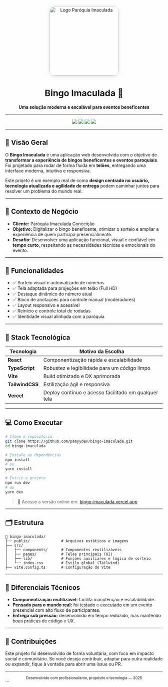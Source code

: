 
<div align="center">
  <img src="https://imgur.com/k0UNqVj.png" alt="Logo Paróquia Imaculada" width="220" style="border-radius: 16px; box-shadow: 0 2px 12px #0002;" />
  <h1>Bingo Imaculada 🎯</h1>
  <p><strong>Uma solução moderna e escalável para eventos beneficentes</strong></p>
</div>

---

<p align="center">
  <img src="https://img.shields.io/badge/React-20232A?style=for-the-badge&logo=react&logoColor=61DAFB"/>
  <img src="https://img.shields.io/badge/Vite-646CFF?style=for-the-badge&logo=vite&logoColor=FFD62E"/>
  <img src="https://img.shields.io/badge/TypeScript-3178C6?style=for-the-badge&logo=typescript&logoColor=white"/>
  <img src="https://img.shields.io/badge/TailwindCSS-06B6D4?style=for-the-badge&logo=tailwindcss&logoColor=white"/>
</p>

---

## 🚀 Visão Geral

O **Bingo Imaculada** é uma aplicação web desenvolvida com o objetivo de **transformar a experiência de bingos beneficentes e eventos paroquiais**. Foi projetado para rodar de forma fluida em **telões**, entregando uma interface moderna, intuitiva e responsiva.

Este projeto é um exemplo real de como **design centrado no usuário, tecnologia atualizada e agilidade de entrega** podem caminhar juntos para resolver um problema do mundo real.

---

## 💼 Contexto de Negócio

- **Cliente:** Paróquia Imaculada Conceição  
- **Objetivo:** Digitalizar o bingo beneficente, otimizar o sorteio e ampliar a experiência de quem participa presencialmente.
- **Desafio:** Desenvolver uma aplicação funcional, visual e confiável em **tempo curto**, respeitando as necessidades técnicas e emocionais do evento.

---

## 🧠 Funcionalidades

- ✅ Sorteio visual e automatizado de números
- ✅ Tela adaptada para projeções em telão (Full HD)
- ✅ Destaque dinâmico do número atual
- ✅ Bloco de anotações para controle manual (moderadores)
- ✅ Layout responsivo e acessível
- ✅ Reinício e controle total de rodadas
- ✅ Identidade visual alinhada com a paróquia

---

## 🧱 Stack Tecnológica

| Tecnologia    | Motivo da Escolha                                    |
|---------------|------------------------------------------------------|
| **React**     | Componentização rápida e escalabilidade              |
| **TypeScript**| Robustez e legibilidade para um código limpo         |
| **Vite**      | Build otimizado e DX aprimorada                      |
| **TailwindCSS**| Estilização ágil e responsiva                       |
| **Vercel**    | Deploy contínuo e acesso facilitado em qualquer tela |

---

## 💻 Como Executar

```bash
# Clone o repositório
git clone https://github.com/pamyydev/bingo-imaculada.git
cd bingo-imaculada

# Instale as dependências
npm install
# ou
yarn install

# Inicie o projeto
npm run dev
# ou
yarn dev
````

> 🔗 Acesse a versão online em: [bingo-imaculada.vercel.app](https://bingo-imaculada.vercel.app)

---

## 🗂️ Estrutura

```
📁 bingo-imaculada/
├── public/              # Arquivos estáticos e imagens
├── src/
│   ├── components/      # Componentes reutilizáveis
│   ├── pages/           # Telas principais (UI)
│   ├── lib/             # Funções auxiliares e lógica de sorteio
│   └── index.css        # Estilo global (Tailwind)
├── vite.config.ts       # Configuração do Vite
```

---

## 🧩 Diferenciais Técnicos

* **Componentização reutilizável:** facilita manutenção e escalabilidade.
* **Pensado para o mundo real:** foi testado e executado em um evento presencial com alto fluxo de participantes.
* **Entrega sob pressão:** desenvolvido em tempo reduzido, mas mantendo boas práticas de código e UX.

---

## 🤝 Contribuições

Este projeto foi desenvolvido de forma voluntária, com foco em impacto social e comunitário. Se você deseja contribuir, adaptar para outra realidade ou expandir, fique à vontade para abrir uma issue ou PR.

---

<div align="center">
  <sub>Desenvolvido com profissionalismo, propósito e tecnologia — 2025</sub>
</div>
```
